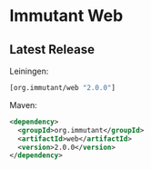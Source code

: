 # Immutant Web

## Latest Release

Leiningen:

``` clj
[org.immutant/web "2.0.0"]
```

Maven:

``` xml
<dependency>
  <groupId>org.immutant</groupId>
  <artifactId>web</artifactId>
  <version>2.0.0</version>
</dependency>
```

